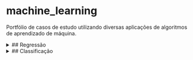 # machine_learning
Portfólio de casos de estudo utilizando diversas aplicações de algoritmos de aprendizado de máquina.

<details>
  <summary>## Regressão</summary>

**Aumento do gasto anual dos clientes através do uso através da análise dos coeficientes.**<br/>
**Regressão Linear**<br/>
[analise_gasto_anual_cliente.ipynb](analise_gasto_anual_cliente.ipynb)

**Aumento de lucro e redução no tempo de entrega de uma pizzaria através da análise dos coeficientes.**<br/>
**Regressão Linear**<br/>
[analise_pizzaria.ipynb](analise_pizzaria.ipynb)

**Predição da quantidade de curtidas de páginas do Facebook e análise das correlações.**<br/>
**Regressão Linear**<br/>
[analise_metricas_facebook.ipynb](analise_metricas_facebook.ipynb)

</details>

<details>
  <summary>## Classificação</summary>

**Predição em casos de obesidade.**<br/>
**Árvore de decisão, Oversampling (SMOTE)**<br/>
[analise_obesidade.ipynb](analise_obesidade.ipynb)

</details>